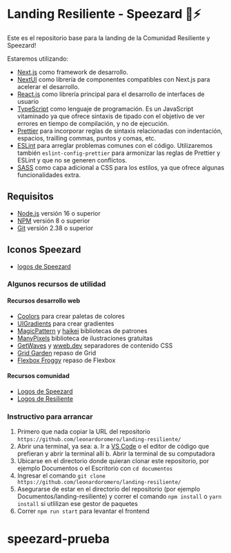 # Landing Resiliente - Speezard 🦎⚡️

Este es el repositorio base para la landing de la Comunidad Resiliente y Speezard!

Estaremos utilizando:

- [Next.js](https://nextjs.org/docs/getting-started) como framework de desarrollo.
- [NextUI](https://nextui.org/) como librería de componentes compatibles con Next.js para acelerar el desarrollo.
- [React.js](https://es.reactjs.org/docs/getting-started.html) como librería principal para el desarrollo de interfaces de usuario
- [TypeScript](https://www.typescriptlang.org/) como lenguaje de programación. Es un JavaScript vitaminado ya que ofrece sintaxis de tipado con el objetivo de ver errores en tiempo de compilación, y no de ejecución.
- [Prettier](https://prettier.io/) para incorporar reglas de sintaxis relacionadas con indentación, espacios, trailling commas, puntos y comas, etc.
- [ESLint](https://eslint.org/) para arreglar problemas comunes con el código. Utilizaremos también `eslint-config-prettier` para armonizar las reglas de Prettier y ESLint y que no se generen conflictos.
- [SASS](https://sass-lang.com/) como capa adicional a CSS para los estilos, ya que ofrece algunas funcionalidades extra.

## Requisitos

- [Node.js](https://nodejs.org/es/) versión 16 o superior
- [NPM](https://www.npmjs.com/) versión 8 o superior
- [Git](https://git-scm.com/) versión 2.38 o superior

## Iconos Speezard

- [logos de Speezard](https://drive.google.com/drive/folders/1rL8NMZxywlVoLvprlWquqLjqLK2dnZ0x)

### Algunos recursos de utilidad

#### Recursos desarrollo web

- [Coolors](https://coolors.co) para crear paletas de colores
- [UIGradients](https://uigradients.com/#CrazyOrangeI) para crear gradientes
- [MagicPattern](https://www.magicpattern.design) y [haikei](https://haikei.app) bibliotecas de patrones
- [ManyPixels](https://www.manypixels.co/gallery) biblioteca de ilustraciones gratuitas
- [GetWaves](https://getwaves.io) y [wweb.dev](https://wweb.dev/resources/css-separator-generator/) separadores de contenido CSS
- [Grid Garden](https://codepip.com/games/grid-garden/) repaso de Grid
- [Flexbox Froggy](https://codepip.com/games/flexbox-froggy/) repaso de Flexbox

#### Recursos comunidad

- [Logos de Speezard](https://drive.google.com/drive/folders/1rL8NMZxywlVoLvprlWquqLjqLK2dnZ0x)
- [Logos de Resiliente](https://drive.google.com/drive/folders/1zGp3rZXXVtsA0tMpxNio2xhs0J4Skfjk?usp=sharing)

### Instructivo para arrancar

1. Primero que nada copiar la URL del repositorio `https://github.com/leonardoromero/landing-resiliente/`
2. Abrir una terminal, ya sea:
   a. Ir a [VS Code](https://code.visualstudio.com/) o el editor de código que prefieran y abrir la terminal allí
   b. Abrir la terminal de su computadora
3. Ubicarse en el directorio donde quieran clonar este repositorio, por ejemplo Documentos o el Escritorio con `cd documentos`
4. Ingresar el comando `git clone https://github.com/leonardoromero/landing-resiliente/`
5. Asegurarse de estar en el directorio del repositorio (por ejemplo Documentos/landing-resiliente) y correr el comando `npm install` o `yarn install` si utlilizan ese gestor de paquetes
6. Correr `npm run start` para levantar el frontend
# speezard-prueba
